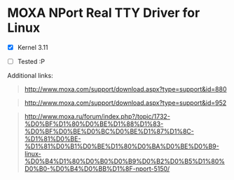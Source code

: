 # MOXA NPort Real TTY Driver for Linux

* [x] Kernel 3.11
* [ ] Tested :P 


Additional links:

> http://www.moxa.com/support/download.aspx?type=support&id=880

> http://www.moxa.com/support/download.aspx?type=support&id=952

> http://www.moxa.ru/forum/index.php?/topic/1732-%D0%BF%D1%80%D0%BE%D1%88%D1%83-%D0%BF%D0%BE%D0%BC%D0%BE%D1%87%D1%8C-%D1%81%D0%BE-%D1%81%D0%B1%D0%BE%D1%80%D0%BA%D0%BE%D0%B9-linux-%D0%B4%D1%80%D0%B0%D0%B9%D0%B2%D0%B5%D1%80%D0%B0-%D0%B4%D0%BB%D1%8F-nport-5150/
